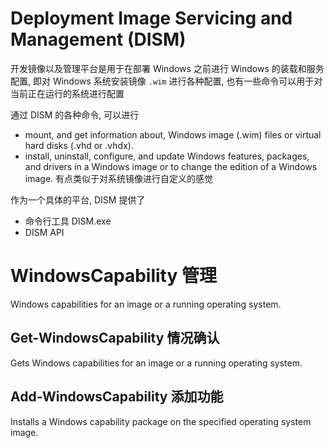 # Deployment Image Servicing and Management (DISM)

开发镜像以及管理平台是用于在部署 Windows 之前进行 Windows 的装载和服务配置, 即对 Windows 系统安装镜像 `.wim` 进行各种配置, 也有一些命令可以用于对当前正在运行的系统进行配置


通过 DISM 的各种命令, 可以进行
* mount, and get information about, Windows image (.wim) files or virtual hard disks (.vhd or .vhdx).
* install, uninstall, configure, and update Windows features, packages, and drivers in a Windows image or to change the edition of a Windows image.
有点类似于对系统镜像进行自定义的感觉  



作为一个具体的平台, DISM 提供了
* 命令行工具 DISM.exe
* DISM API

# WindowsCapability 管理

Windows capabilities for an image or a running operating system.

## Get-WindowsCapability 情况确认

Gets Windows capabilities for an image or a running operating system.

## Add-WindowsCapability 添加功能



Installs a Windows capability package on the specified operating system image.
